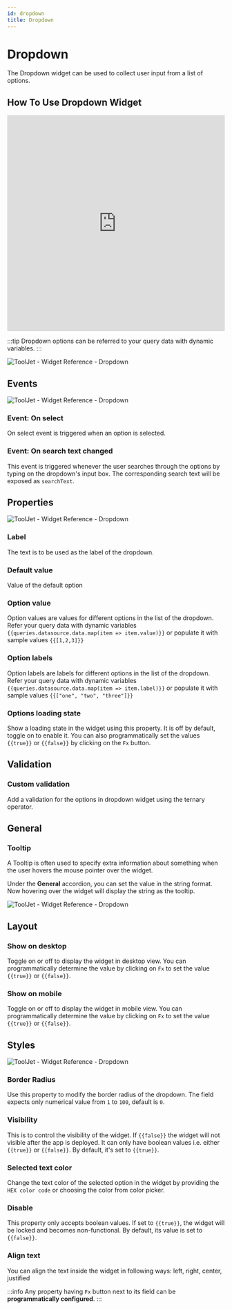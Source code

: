 ```yaml
---
id: dropdown
title: Dropdown
---
```

# Dropdown

The Dropdown widget can be used to collect user input from a list of options.

## How To Use Dropdown Widget

<iframe height="500" src="https://www.youtube.com/embed/PKlkD2rtlP8" title="Dropdown widget" frameborder="0" allowfullscreen width="100%"></iframe>

:::tip
Dropdown options can be referred to your query data with dynamic variables.
:::

<div style={{textAlign: 'center'}}>

<img className="screenshot-full" src="/img/widgets/dropdown/dropdown-dynamicvalues.gif" alt="ToolJet - Widget Reference - Dropdown" />

</div>

## Events

<div style={{textAlign: 'center'}}>

<img className="screenshot-full" src="/img/widgets/dropdown/event.png" alt="ToolJet - Widget Reference - Dropdown" />

</div>

### Event: On select

On select event is triggered when an option is selected.

### Event: On search text changed

This event is triggered whenever the user searches through the options by typing on the dropdown's input box. The corresponding search text will be exposed as `searchText`.

## Properties

<div style={{textAlign: 'center'}}>

<img className="screenshot-full" src="/img/widgets/dropdown/prop.png" alt="ToolJet - Widget Reference - Dropdown" />

</div>

### Label

The text is to be used as the label of the dropdown.

### Default value

Value of the default option

### Option value

Option values are values for different options in the list of the dropdown. Refer your query data with dynamic variables `{{queries.datasource.data.map(item => item.value)}}` or populate it with sample values `{{[1,2,3]}}`

### Option labels

Option labels are labels for different options in the list of the dropdown. Refer your query data with dynamic variables `{{queries.datasource.data.map(item => item.label)}}` or populate it with sample values `{{["one", "two", "three"]}}`

### Options loading state

Show a loading state in the widget using this property. It is off by default, toggle on to enable it. You can also programmatically set the values `{{true}}` or `{{false}}` by clicking on the `Fx` button.

## Validation

### Custom validation

Add a validation for the options in dropdown widget using the ternary operator.

## General
### Tooltip

A Tooltip is often used to specify extra information about something when the user hovers the mouse pointer over the widget.

Under the <b>General</b> accordion, you can set the value in the string format. Now hovering over the widget will display the string as the tooltip.

<div style={{textAlign: 'center'}}>

<img className="screenshot-full" src="/img/tooltip.png" alt="ToolJet - Widget Reference - Dropdown" />

</div>

## Layout

### Show on desktop

Toggle on or off to display the widget in desktop view. You can programmatically determine the value by clicking on `Fx` to set the value `{{true}}` or `{{false}}`.
### Show on mobile

Toggle on or off to display the widget in mobile view. You can programmatically determine the value by clicking on `Fx` to set the value `{{true}}` or `{{false}}`.

## Styles

<div style={{textAlign: 'center'}}>

<img className="screenshot-full" src="/img/widgets/dropdown/style.png" alt="ToolJet - Widget Reference - Dropdown" />

</div>

### Border Radius

Use this property to modify the border radius of the dropdown. The field expects only numerical value from `1` to `100`, default is `0`.

### Visibility

This is to control the visibility of the widget. If `{{false}}` the widget will not visible after the app is deployed. It can only have boolean values i.e. either `{{true}}` or `{{false}}`. By default, it's set to `{{true}}`.

### Selected text color

Change the text color of the selected option in the widget by providing the `HEX color code` or choosing the color from color picker.

### Disable

This property only accepts boolean values. If set to `{{true}}`, the widget will be locked and becomes non-functional. By default, its value is set to `{{false}}`.

### Align text

You can align the text inside the widget in following ways: left, right, center, justified 

:::info
Any property having `Fx` button next to its field can be **programmatically configured**.
:::
